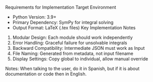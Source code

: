Requirements for Implementation
Target Environment
* Python Version: 3.9+
* Primary Dependency: SymPy for integral solving
* Output Format: LaTeX (.tex files)
Key Implementation Notes
1. Modular Design: Each module should work independently
2. Error Handling: Graceful failure for unsolvable integrals
3. Backward Compatibility: Intermediate JSON must work as Input
4. File Naming: Generated from metadata, not input filename
5. Display Settings: Copy global to individual, allow manual override

Notes: When talking to the user, do it in Spanish, but if it is about documentation or code then in English.